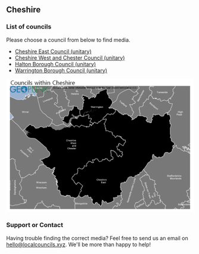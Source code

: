 ## Cheshire

### List of councils

Please choose a council from below to find media.

* [Cheshire East Council (unitary)](https://github.com/SwipeSpark/General-Downloads/tree/main/Local%20Councils%20in%20England/Cheshire/Cheshire%20East%20Council)
* [Cheshire West and Chester Council (unitary)](https://github.com/SwipeSpark/General-Downloads/tree/main/Local%20Councils%20in%20England/Cheshire/Cheshire%20West%20and%20Chester%20Council)
* [Halton Borough Council (unitary)](https://github.com/SwipeSpark/General-Downloads/tree/main/Local%20Councils%20in%20England/Cheshire/Halton%20Borough%20Council)
* [Warrington Borough Council (unitary)](https://github.com/SwipeSpark/General-Downloads/tree/main/Local%20Councils%20in%20England/Cheshire/Warrington%20Borough%20Council)

![Cheshire Map](https://github.com/SwipeSpark/General-Downloads/blob/main/Local%20Councils%20in%20England/Cheshire/Council-Map-Cheshire.png)

### Support or Contact

Having trouble finding the correct media? Feel free to send us an email on hello@localcouncils.xyz. We'll be more than happy to help!
